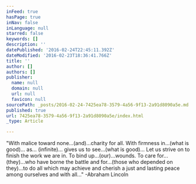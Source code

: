 ```yaml
---
inFeed: true
hasPage: true
inNav: false
inLanguage: null
starred: false
keywords: []
description: ''
datePublished: '2016-02-24T22:45:11.392Z'
dateModified: '2016-02-23T18:36:41.766Z'
title: ''
author: []
authors: []
publisher:
  name: null
  domain: null
  url: null
  favicon: null
sourcePath: _posts/2016-02-24-7425ea78-3579-4a56-9f13-2a91d8090a5e.md
published: true
url: 7425ea78-3579-4a56-9f13-2a91d8090a5e/index.html
_type: Article

---
```

"With malice toward none...(and)...charity for all. With firmness in...(what is good)... as... (infinite)... gives us to see...(what is good)... Let us strive on to finish the work we are in. To bind up...(our)...wounds. To care for... (they)...who have borne the battle and for...(those who depended on they)...to do all which may achieve and cherish a just and lasting peace among ourselves and with all..." -Abraham Lincoln